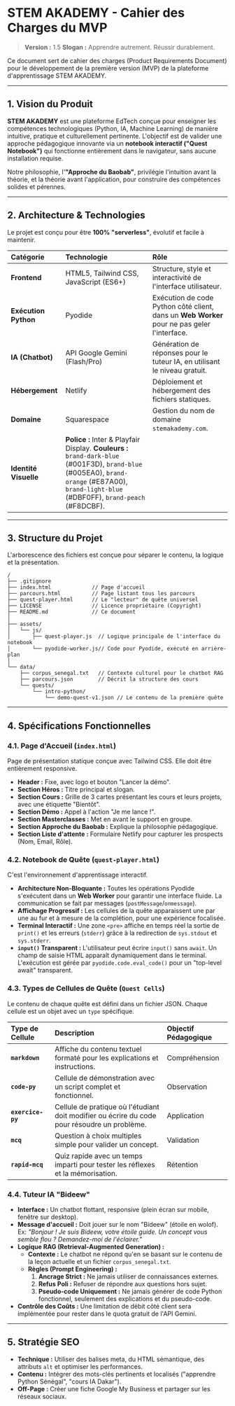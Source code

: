 # STEM AKADEMY - Cahier des Charges du MVP

> **Version :** 1.5
> **Slogan :** Apprendre autrement. Réussir durablement.

Ce document sert de cahier des charges (Product Requirements Document) pour le développement de la première version (MVP) de la plateforme d'apprentissage STEM AKADEMY.

---

## 1. Vision du Produit

**STEM AKADEMY** est une plateforme EdTech conçue pour enseigner les compétences technologiques (Python, IA, Machine Learning) de manière intuitive, pratique et culturellement pertinente. L'objectif est de valider une approche pédagogique innovante via un **notebook interactif ("Quest Notebook")** qui fonctionne entièrement dans le navigateur, sans aucune installation requise.

Notre philosophie, l'**"Approche du Baobab"**, privilégie l'intuition avant la théorie, et la théorie avant l'application, pour construire des compétences solides et pérennes.

---

## 2. Architecture & Technologies

Le projet est conçu pour être **100% "serverless"**, évolutif et facile à maintenir.

| Catégorie | Technologie | Rôle |
| :--- | :--- | :--- |
| **Frontend** | HTML5, Tailwind CSS, JavaScript (ES6+) | Structure, style et interactivité de l'interface utilisateur. |
| **Exécution Python** | Pyodide | Exécution de code Python côté client, dans un **Web Worker** pour ne pas geler l'interface. |
| **IA (Chatbot)** | API Google Gemini (Flash/Pro) | Génération de réponses pour le tuteur IA, en utilisant le niveau gratuit. |
| **Hébergement** | Netlify | Déploiement et hébergement des fichiers statiques. |
| **Domaine** | Squarespace | Gestion du nom de domaine `stemakademy.com`. |
| **Identité Visuelle**| **Police :** Inter & Playfair Display. **Couleurs :** `brand-dark-blue` (#001F3D), `brand-blue` (#005EA0), `brand-orange` (#E87A00), `brand-light-blue` (#DBF0FF), `brand-peach` (#F8DCBF). |

---

## 3. Structure du Projet

L'arborescence des fichiers est conçue pour séparer le contenu, la logique et la présentation.

```
/
├── .gitignore
├── index.html             // Page d'accueil
├── parcours.html          // Page listant tous les parcours
├── quest-player.html      // Le "lecteur" de quête universel
├── LICENSE                // Licence propriétaire (Copyright)
├── README.md              // Ce document
│
├── assets/
│   └── js/
│       ├── quest-player.js  // Logique principale de l'interface du notebook
│       └── pyodide-worker.js// Code pour Pyodide, exécuté en arrière-plan
│
└── data/
    ├── corpus_senegal.txt   // Contexte culturel pour le chatbot RAG
    ├── parcours.json        // Décrit la structure des cours
    └── quests/
        └── intro-python/
            └── demo-quest-v1.json // Le contenu de la première quête
```

---

## 4. Spécifications Fonctionnelles

### 4.1. Page d'Accueil (`index.html`)

Page de présentation statique conçue avec Tailwind CSS. Elle doit être entièrement responsive.

* **Header :** Fixe, avec logo et bouton "Lancer la démo".
* **Section Héros :** Titre principal et slogan.
* **Section Cours :** Grille de 3 cartes présentant les cours et leurs projets, avec une étiquette "Bientôt".
* **Section Démo :** Appel à l'action "Je me lance !".
* **Section Masterclasses :** Met en avant le support en groupe.
* **Section Approche du Baobab :** Explique la philosophie pédagogique.
* **Section Liste d'attente :** Formulaire Netlify pour capturer les prospects (Nom, Email, Rôle).

### 4.2. Notebook de Quête (`quest-player.html`)

C'est l'environnement d'apprentissage interactif.

* **Architecture Non-Bloquante :** Toutes les opérations Pyodide s'exécutent dans un **Web Worker** pour garantir une interface fluide. La communication se fait par messages (`postMessage`/`onmessage`).
* **Affichage Progressif :** Les cellules de la quête apparaissent une par une au fur et à mesure de la complétion, pour une expérience focalisée.
* **Terminal Interactif :** Une zone `<pre>` affiche en temps réel la sortie de `print()` et les erreurs (`stderr`) grâce à la redirection de `sys.stdout` et `sys.stderr`.
* **`input()` Transparent :** L'utilisateur peut écrire `input()` sans `await`. Un champ de saisie HTML apparaît dynamiquement dans le terminal. L'exécution est gérée par `pyodide.code.eval_code()` pour un "top-level await" transparent.

### 4.3. Types de Cellules de Quête (`Quest Cells`)

Le contenu de chaque quête est défini dans un fichier JSON. Chaque cellule est un objet avec un `type` spécifique.

| Type de Cellule | Description | Objectif Pédagogique |
| :--- | :--- | :--- |
| **`markdown`** | Affiche du contenu textuel formaté pour les explications et instructions. | Compréhension |
| **`code-py`** | Cellule de démonstration avec un script complet et fonctionnel. | Observation |
| **`exercice-py`** | Cellule de pratique où l'étudiant doit modifier ou écrire du code pour résoudre un problème. | Application |
| **`mcq`** | Question à choix multiples simple pour valider un concept. | Validation |
| **`rapid-mcq`** | Quiz rapide avec un temps imparti pour tester les réflexes et la mémorisation. | Rétention |

### 4.4. Tuteur IA "Bideew"

* **Interface :** Un chatbot flottant, responsive (plein écran sur mobile, fenêtre sur desktop).
* **Message d'accueil :** Doit jouer sur le nom "Bideew" (étoile en wolof). Ex: *"Bonjour ! Je suis Bideew, votre étoile guide. Un concept vous semble flou ? Demandez-moi de l'éclairer."*
* **Logique RAG (Retrieval-Augmented Generation) :**
    * **Contexte :** Le chatbot ne répond qu'en se basant sur le contenu de la leçon actuelle et un fichier `corpus_senegal.txt`.
    * **Règles (Prompt Engineering) :**
        1.  **Ancrage Strict :** Ne jamais utiliser de connaissances externes.
        2.  **Refus Poli :** Refuser de répondre aux questions hors sujet.
        3.  **Pseudo-code Uniquement :** Ne jamais générer de code Python fonctionnel, seulement des explications et du pseudo-code.
* **Contrôle des Coûts :** Une limitation de débit côté client sera implémentée pour rester dans le quota gratuit de l'API Gemini.

---

## 5. Stratégie SEO

* **Technique :** Utiliser des balises meta, du HTML sémantique, des attributs `alt` et optimiser les performances.
* **Contenu :** Intégrer des mots-clés pertinents et localisés ("apprendre Python Sénégal", "cours IA Dakar").
* **Off-Page :** Créer une fiche Google My Business et partager sur les réseaux sociaux.
